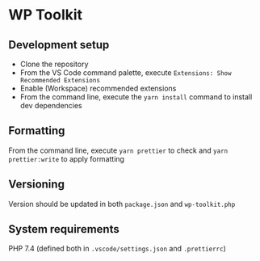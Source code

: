 # WP Toolkit

## Development setup

- Clone the repository
- From the VS Code command palette, execute `Extensions: Show Recommended Extensions`
- Enable (Workspace) recommended extensions
- From the command line, execute the `yarn install` command to install dev dependencies

## Formatting

From the command line, execute `yarn prettier` to check and `yarn prettier:write` to apply formatting

## Versioning

Version should be updated in both `package.json` and `wp-toolkit.php`

## System requirements

PHP 7.4 (defined both in `.vscode/settings.json` and `.prettierrc`)

